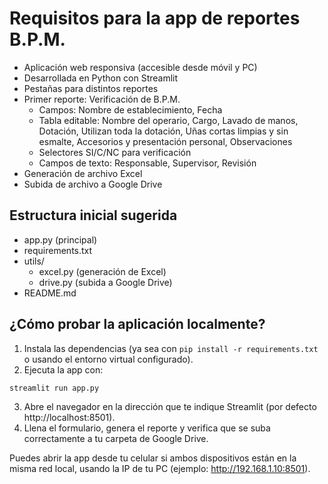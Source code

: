 # Requisitos para la app de reportes B.P.M.

- Aplicación web responsiva (accesible desde móvil y PC)
- Desarrollada en Python con Streamlit
- Pestañas para distintos reportes
- Primer reporte: Verificación de B.P.M.
  - Campos: Nombre de establecimiento, Fecha
  - Tabla editable: Nombre del operario, Cargo, Lavado de manos, Dotación, Utilizan toda la dotación, Uñas cortas limpias y sin esmalte, Accesorios y presentación personal, Observaciones
  - Selectores SI/C/NC para verificación
  - Campos de texto: Responsable, Supervisor, Revisión
- Generación de archivo Excel
- Subida de archivo a Google Drive


## Estructura inicial sugerida
- app.py (principal)
- requirements.txt
- utils/
  - excel.py (generación de Excel)
  - drive.py (subida a Google Drive)
- README.md


## ¿Cómo probar la aplicación localmente?

1. Instala las dependencias (ya sea con `pip install -r requirements.txt` o usando el entorno virtual configurado).
2. Ejecuta la app con:
  ```bash
  streamlit run app.py
  ```
3. Abre el navegador en la dirección que te indique Streamlit (por defecto http://localhost:8501).
4. Llena el formulario, genera el reporte y verifica que se suba correctamente a tu carpeta de Google Drive.

Puedes abrir la app desde tu celular si ambos dispositivos están en la misma red local, usando la IP de tu PC (ejemplo: http://192.168.1.10:8501).

